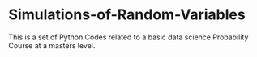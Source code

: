# Simulations-of-Random-Variables
This is a set of Python Codes related to a basic data science Probability Course at a masters level.
